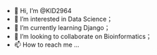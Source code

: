- 👋 Hi, I’m @KID2964
- 👀 I’m interested in Data Science；
- 🌱 I’m currently learning Django；
- 💞️ I’m looking to collaborate on Bioinformatics；
- 📫 How to reach me ...

<!---
KID2964/KID2964 is a ✨ special ✨ repository because its `README.md` (this file) appears on your GitHub profile.
You can click the Preview link to take a look at your changes.
--->
